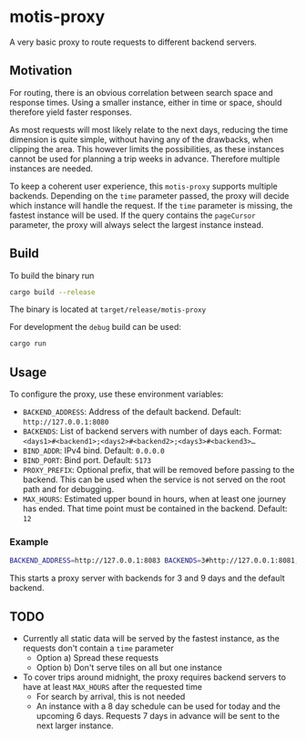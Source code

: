 # motis-proxy

A very basic proxy to route requests to different backend servers.


## Motivation

For routing, there is an obvious correlation between search space and response times.
Using a smaller instance, either in time or space, should therefore yield faster responses.

As most requests will most likely relate to the next days, reducing the time dimension is quite simple, without having any of the drawbacks, when clipping the area.
This however limits the possibilities, as these instances cannot be used for planning a trip weeks in advance.
Therefore multiple instances are needed.

To keep a coherent user experience, this `motis-proxy` supports multiple backends.
Depending on the `time` parameter passed, the proxy will decide which instance will handle the request.
If the `time` parameter is missing, the fastest instance will be used.
If the query contains the `pageCursor` parameter, the proxy will always select the largest instance instead.


## Build

To build the binary run

```sh
cargo build --release
```

The binary is located at `target/release/motis-proxy`

For development the `debug` build can be used:

```sh
cargo run
```


## Usage

To configure the proxy, use these environment variables:

* `BACKEND_ADDRESS`: Address of the default backend. Default: `http://127.0.0.1:8080`
* `BACKENDS`: List of backend servers with number of days each. Format: `<days1>#<backend1>;<days2>#<backend2>;<days3>#<backend3>…`
* `BIND_ADDR`: IPv4 bind. Default: `0.0.0.0`
* `BIND_PORT`: Bind port. Default: `5173`
* `PROXY_PREFIX`: Optional prefix, that will be removed before passing to the backend. This can be used when the service is not served on the root path and for debugging.
* `MAX_HOURS`: Estimated upper bound in hours, when at least one journey has ended. That time point must be contained in the backend. Default: `12`

### Example

```sh
BACKEND_ADDRESS=http://127.0.0.1:8083 BACKENDS=3#http://127.0.0.1:8081;9#http://127.0.0.1:8082 BIND_PORT=8080 target/release/motis-proxy
```

This starts a proxy server with backends for 3 and 9 days and the default backend.


## TODO

* Currently all static data will be served by the fastest instance, as the requests don't contain a `time` parameter
    * Option a) Spread these requests
    * Option b) Don't serve tiles on all but one instance
* To cover trips around midnight, the proxy requires backend servers to have at least `MAX_HOURS` after the requested time
    * For search by arrival, this is not needed
    * An instance with a 8 day schedule can be used for today and the upcoming 6 days. Requests 7 days in advance will be sent to the next larger instance.

